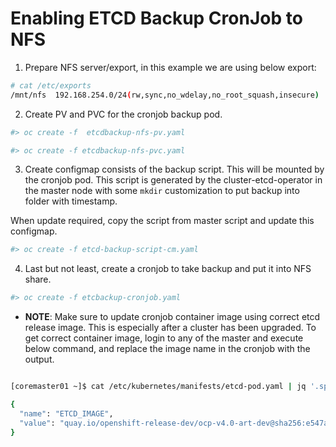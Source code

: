 # Enabling ETCD Backup CronJob to NFS

1. Prepare NFS server/export, in this example we are using below export:
```bash
# cat /etc/exports
/mnt/nfs  192.168.254.0/24(rw,sync,no_wdelay,no_root_squash,insecure)
```

2. Create PV and PVC for the cronjob backup pod.
```bash
#> oc create -f  etcdbackup-nfs-pv.yaml

#> oc create -f etcdbackup-nfs-pvc.yaml
```

3. Create configmap consists of the backup script. This will be mounted by the cronjob pod. This script is generated by the cluster-etcd-operator in the master node with some `mkdir` customization to put backup into folder with timestamp.

When update required, copy the script from master script and update this configmap.

```bash
#> oc create -f etcd-backup-script-cm.yaml
```

4. Last but not least, create a cronjob to take backup and put it into NFS share.

```bash
#> oc create -f etcbackup-cronjob.yaml
```

* **NOTE**: Make sure to update cronjob container image using correct etcd release image. This is especially after a cluster has been upgraded. To get correct container image, login to any of the master and execute below command, and replace the image name in the cronjob with the output.
```bash

[coremaster01 ~]$ cat /etc/kubernetes/manifests/etcd-pod.yaml | jq '.spec.containers[] | select(.name == "etcd").env[] | select (.name == "ETCD_IMAGE")'

{
  "name": "ETCD_IMAGE",
  "value": "quay.io/openshift-release-dev/ocp-v4.0-art-dev@sha256:e547acdeb82a29ae9561b1d04b55525ec78a678d892a0575f8c8c34f93542ae7"
}

```